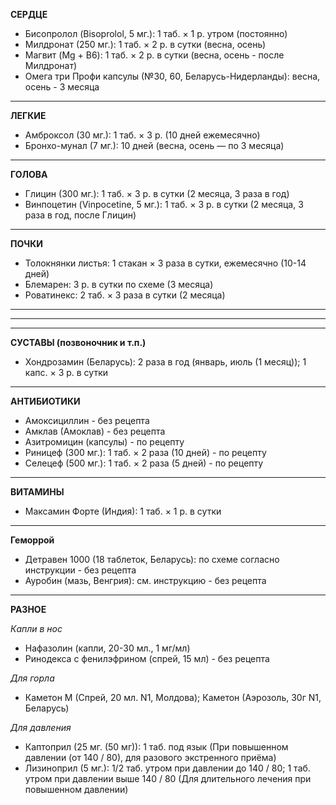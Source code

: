 **СЕРДЦЕ**
- Бисопролол (Bisoprolol, 5 мг.):  1 таб. × 1 р. утром (постоянно)
- Милдронат (250 мг.):  1 таб. × 2 р. в сутки (весна, осень)
- Магвит (Mg + B6): 1 таб. × 2 р. в сутки (весна, осень - после Милдронат)
- Омега три Профи капсулы (№30, 60, Беларусь-Нидерланды): весна, осень - 3 месяца

___

**ЛЕГКИЕ**
- Амброксол (30 мг.): 1 таб. × 3 р. (10 дней ежемесячно)
- Бронхо-мунал (7 мг.): 10 дней (весна, осень — по 3 месяца)

___

**ГОЛОВА**
- Глицин (300 мг.): 1 таб. × 3 р. в сутки (2 месяца, 3 раза в год)
- Винпоцетин (Vinpocetine, 5 мг.): 1 таб. × 3 р. в сутки (2 месяца, 3 раза в год, после Глицин)

___

**ПОЧКИ**
- Толокнянки листья: 1 стакан × 3 раза в сутки, ежемесячно (10-14 дней)
- Блемарен: 3 р. в сутки по схеме (3 месяца)
- Роватинекс: 2 таб. × 3 раза в сутки (2 месяца)

___
___
___

**СУСТАВЫ (позвоночник и т.п.)**
- Хондрозамин (Беларусь): 2 раза в год (январь, июль (1 месяц)); 1 капс. × 3 р. в сутки

___

**АНТИБИОТИКИ**
- Амоксициллин - без рецепта
- Амклав (Амоклав) - без рецепта
- Азитромицин (капсулы) - по рецепту
- Риницеф (300 мг.): 1 таб. × 2 раза (10 дней) - по рецепту
- Селецеф (500 мг.): 1 таб. × 2 раза (5 дней) - по рецепту

___

**ВИТАМИНЫ**
- Максамин Форте (Индия): 1 таб. × 1 р. в сутки

___

**Геморрой**
- Детравен 1000 (18 таблеток, Беларусь): по схеме согласно инструкции - без рецепта
- Ауробин (мазь, Венгрия): см. инструкцию - без рецепта

___

**РАЗНОЕ**

*Капли в нос*
- Нафазолин (капли, 20-30 мл., 1 мг/мл)
- Ринодекса с фенилэфрином (спрей, 15 мл) - без рецепта

*Для горла*
- Каметон М (Спрей, 20 мл. N1, Молдова); Каметон (Аэрозоль, 30г N1, Беларусь)

*Для давления*
- Каптоприл (25 мг. (50 мг)): 1 таб. под язык (При повышенном давлении (от 140 / 80), для разового экстренного приёма)
- Лизиноприл (5 мг.): 1/2 таб. утром при давлении до 140 / 80; 1 таб. утром при давлении выше 140 / 80 (Для длительного лечения при повышенном давлении)